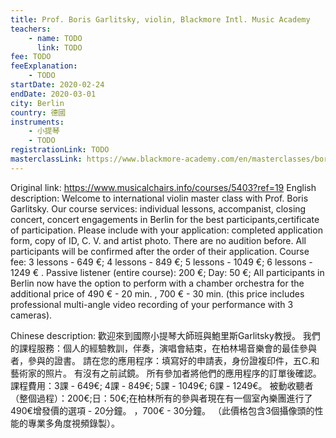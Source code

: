 ```yaml
---
title: Prof. Boris Garlitsky, violin, Blackmore Intl. Music Academy
teachers:
	- name: TODO
	  link: TODO
fee: TODO
feeExplanation: 
	- TODO
startDate: 2020-02-24
endDate: 2020-03-01
city: Berlin
country: 德國
instruments:
	- 小提琴
	- TODO
registrationLink: TODO
masterclassLink: https://www.blackmore-academy.com/en/masterclasses/boris-garlitsky-4
---
```

Original link: https://www.musicalchairs.info/courses/5403?ref=19
English description:
Welcome to international violin master class with Prof.
 Boris Garlitsky.
 Our course services: individual lessons, accompanist, closing concert, concert engagements in Berlin for the best participants,certificate of participation.
 Please include with your application: completed application form, copy of ID, C.
V.
 and artist photo.
There are no audition before.
 All participants will be confirmed after the order of their application.
 Course fee: 3 lessons - 649 €; 4 lessons - 849 €; 5 lessons - 1049 €; 6 lessons - 1249 € .
 Passive listener (entire course): 200 €; Day: 50 €; All participants in Berlin now have the option to perform with a chamber orchestra for the additional price of 490 € - 20 min.
, 700 € - 30 min.
 (this price includes professional multi-angle video recording of your performance with 3 cameras).


Chinese description:
歡迎來到國際小提琴大師班與鮑里斯Garlitsky教授。
我們的課程服務：個人的經驗教訓，伴奏，演唱會結束，在柏林場音樂會的最佳參與者，參與的證書。
請在您的應用程序：填寫好的申請表，身份證複印件，五C.和藝術家的照片。
有沒有之前試鏡。
所有參加者將他們的應用程序的訂單後確認。
課程費用：3課 -  649€; 4課 -  849€; 5課 -  1049€; 6課 -  1249€。
被動收聽者（整個過程）：200€;日：50€;在柏林所有的參與者現在有一個室內樂團進行了490€增發價的選項 -  20分鐘。
 ，700€ -  30分鐘。
 （此價格包含3個攝像頭的性能的專業多角度視頻錄製）。

